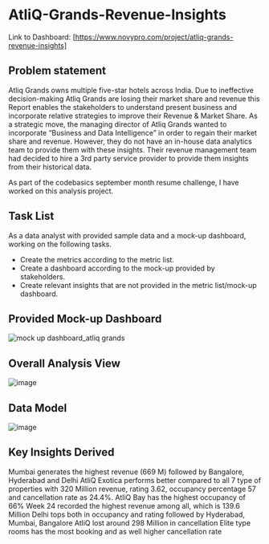  # AtliQ-Grands-Revenue-Insights

Link to Dashboard:  [https://www.novypro.com/project/atliq-grands-revenue-insights]


Problem statement
------------------------------------

Atliq Grands owns multiple five-star hotels across India. Due to ineffective decision-making Atliq Grands are losing their market share and revenue this Report enables the stakeholders to understand present business and incorporate relative strategies to improve their Revenue & Market Share. As a strategic move, the managing director of Atliq Grands wanted to incorporate “Business and Data Intelligence” in order to regain their market share and revenue. However, they do not have an in-house data analytics team to provide them with these insights. Their revenue management team had decided to hire a 3rd party service provider to provide them insights from their historical data.

As part of the codebasics september month resume challenge, I have worked on this analysis project.




Task List
---------------------------------


As a data analyst  with provided sample data and a mock-up dashboard, working on the following tasks.

- Create the metrics according to the metric list.
- Create a dashboard according to the mock-up provided by stakeholders.
- Create relevant insights that are not provided in the metric list/mock-up dashboard.


Provided Mock-up Dashboard
-------------------------------------------------

![mock up dashboard_atliq grands](https://github.com/trikona-nagaraj/AtliQ-Grands-Revenue-Insights/assets/78613343/1549ee63-3197-4940-b390-e498eae87881)



Overall Analysis View
---------------------------------


![image](https://github.com/trikona-nagaraj/AtliQ-Grands-Revenue-Insights/assets/78613343/f69c41bd-c17b-43f0-ae53-b5f62959fc69)





Data Model
------------------------------


![image](https://github.com/trikona-nagaraj/AtliQ-Grands-Revenue-Insights/assets/78613343/0daf69bf-4fb0-4c07-b61d-37c6e0ee106a)





Key Insights Derived 
-------------------------------------

Mumbai generates the highest revenue (669 M) followed by Bangalore, Hyderabad and Delhi
AtliQ Exotica performs better compared to all 7 type of properties with 320 Million revenue, rating 3.62, occupancy percentage 57 and cancellation rate as 24.4%.
AtliQ Bay has the highest occupancy of 66%
Week 24 recorded the highest revenue among all, which is 139.6 Million
Delhi tops both in occupancy and rating followed by Hyderabad, Mumbai, Bangalore
AtliQ lost around 298 Million in cancellation
Elite type rooms has the most booking and as well higher cancellation rate
